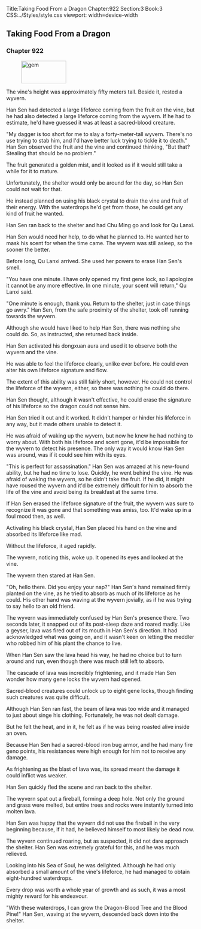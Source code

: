 Title:Taking Food From a Dragon 
Chapter:922 
Section:3 
Book:3 
CSS:../Styles/style.css 
viewport: width=device-width
  
## Taking Food From a Dragon
### Chapter 922 
<figure>
	<img src="../Images/gem.gif" alt="gem" id="gem" width="120" height="60" />
</figure>
  

  
  The vine's height was approximately fifty meters tall. Beside it, rested a wyvern.

Han Sen had detected a large lifeforce coming from the fruit on the vine, but he had also detected a large lifeforce coming from the wyvern. If he had to estimate, he'd have guessed it was at least a sacred-blood creature.

"My dagger is too short for me to slay a forty-meter-tall wyvern. There's no use trying to stab him, and I'd have better luck trying to tickle it to death." Han Sen observed the fruit and the vine and continued thinking, "But that? Stealing that should be no problem."

The fruit generated a golden mist, and it looked as if it would still take a while for it to mature.

Unfortunately, the shelter would only be around for the day, so Han Sen could not wait for that.

He instead planned on using his black crystal to drain the vine and fruit of their energy. With the waterdrops he'd get from those, he could get any kind of fruit he wanted.

Han Sen ran back to the shelter and had Chu Ming go and look for Qu Lanxi.

Han Sen would need her help, to do what he planned to. He wanted her to mask his scent for when the time came. The wyvern was still asleep, so the sooner the better.

Before long, Qu Lanxi arrived. She used her powers to erase Han Sen's smell.

"You have one minute. I have only opened my first gene lock, so I apologize it cannot be any more effective. In one minute, your scent will return," Qu Lanxi said.

"One minute is enough, thank you. Return to the shelter, just in case things go awry." Han Sen, from the safe proximity of the shelter, took off running towards the wyvern.

Although she would have liked to help Han Sen, there was nothing she could do. So, as instructed, she returned back inside.

Han Sen activated his dongxuan aura and used it to observe both the wyvern and the vine.

He was able to feel the lifeforce clearly, unlike ever before. He could even alter his own lifeforce signature and flow.

The extent of this ability was still fairly short, however. He could not control the lifeforce of the wyvern, either, so there was nothing he could do there.

Han Sen thought, although it wasn't effective, he could erase the signature of his lifeforce so the dragon could not sense him.

Han Sen tried it out and it worked. It didn't hamper or hinder his lifeforce in any way, but it made others unable to detect it.

He was afraid of waking up the wyvern, but now he knew he had nothing to worry about. With both his lifeforce and scent gone, it'd be impossible for the wyvern to detect his presence. The only way it would know Han Sen was around, was if it could see him with its eyes.

"This is perfect for assassination." Han Sen was amazed at his new-found ability, but he had no time to lose. Quickly, he went behind the vine. He was afraid of waking the wyvern, so he didn't take the fruit. If he did, it might have roused the wyvern and it'd be extremely difficult for him to absorb the life of the vine and avoid being its breakfast at the same time.

If Han Sen erased the lifeforce signature of the fruit, the wyvern was sure to recognize it was gone and that something was amiss, too. It'd wake up in a foul mood then, as well.

Activating his black crystal, Han Sen placed his hand on the vine and absorbed its lifeforce like mad.

Without the lifeforce, it aged rapidly.

The wyvern, noticing this, woke up. It opened its eyes and looked at the vine.

The wyvern then stared at Han Sen.

"Oh, hello there. Did you enjoy your nap?" Han Sen's hand remained firmly planted on the vine, as he tried to absorb as much of its lifeforce as he could. His other hand was waving at the wyvern jovially, as if he was trying to say hello to an old friend.

The wyvern was immediately confused by Han Sen's presence there. Two seconds later, it snapped out of its post-sleep daze and roared madly. Like a geyser, lava was fired out of its mouth in Han Sen's direction. It had acknowledged what was going on, and it wasn't keen on letting the meddler who robbed him of his plant the chance to live.

When Han Sen saw the lava head his way, he had no choice but to turn around and run, even though there was much still left to absorb.

The cascade of lava was incredibly frightening, and it made Han Sen wonder how many gene locks the wyvern had opened.

Sacred-blood creatures could unlock up to eight gene locks, though finding such creatures was quite difficult.

Although Han Sen ran fast, the beam of lava was too wide and it managed to just about singe his clothing. Fortunately, he was not dealt damage.

But he felt the heat, and in it, he felt as if he was being roasted alive inside an oven.

Because Han Sen had a sacred-blood iron bug armor, and he had many fire geno points, his resistances were high enough for him not to receive any damage.

As frightening as the blast of lava was, its spread meant the damage it could inflict was weaker.

Han Sen quickly fled the scene and ran back to the shelter.

The wyvern spat out a fireball, forming a deep hole. Not only the ground and grass were melted, but entire trees and rocks were instantly turned into molten lava.

Han Sen was happy that the wyvern did not use the fireball in the very beginning because, if it had, he believed himself to most likely be dead now.

The wyvern continued roaring, but as suspected, it did not dare approach the shelter. Han Sen was extremely grateful for this, and he was much relieved.

Looking into his Sea of Soul, he was delighted. Although he had only absorbed a small amount of the vine's lifeforce, he had managed to obtain eight-hundred waterdrops.

Every drop was worth a whole year of growth and as such, it was a most mighty reward for his endeavour.

"With these waterdrops, I can grow the Dragon-Blood Tree and the Blood Pine!" Han Sen, waving at the wyvern, descended back down into the shelter.
